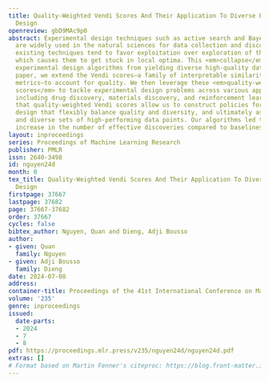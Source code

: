 ```yaml
---
title: Quality-Weighted Vendi Scores And Their Application To Diverse Experimental
  Design
openreview: gbD9MAc9p0
abstract: Experimental design techniques such as active search and Bayesian optimization
  are widely used in the natural sciences for data collection and discovery. However,
  existing techniques tend to favor exploitation over exploration of the search space,
  which causes them to get stuck in local optima. This <em>collapse</em> problem prevents
  experimental design algorithms from yielding diverse high-quality data. In this
  paper, we extend the Vendi scores—a family of interpretable similarity-based diversity
  metrics—to account for quality. We then leverage these <em>quality-weighted Vendi
  scores</em> to tackle experimental design problems across various applications,
  including drug discovery, materials discovery, and reinforcement learning. We found
  that quality-weighted Vendi scores allow us to construct policies for experimental
  design that flexibly balance quality and diversity, and ultimately assemble rich
  and diverse sets of high-performing data points. Our algorithms led to a 70%–170%
  increase in the number of effective discoveries compared to baselines.
layout: inproceedings
series: Proceedings of Machine Learning Research
publisher: PMLR
issn: 2640-3498
id: nguyen24d
month: 0
tex_title: Quality-Weighted Vendi Scores And Their Application To Diverse Experimental
  Design
firstpage: 37667
lastpage: 37682
page: 37667-37682
order: 37667
cycles: false
bibtex_author: Nguyen, Quan and Dieng, Adji Bousso
author:
- given: Quan
  family: Nguyen
- given: Adji Bousso
  family: Dieng
date: 2024-07-08
address:
container-title: Proceedings of the 41st International Conference on Machine Learning
volume: '235'
genre: inproceedings
issued:
  date-parts:
  - 2024
  - 7
  - 8
pdf: https://proceedings.mlr.press/v235/nguyen24d/nguyen24d.pdf
extras: []
# Format based on Martin Fenner's citeproc: https://blog.front-matter.io/posts/citeproc-yaml-for-bibliographies/
---
```

